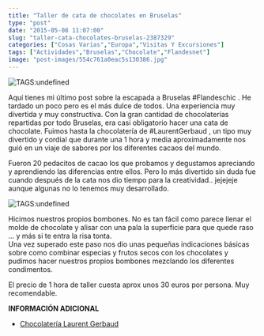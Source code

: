 ```yaml
---
title: "Taller de cata de chocolates en Bruselas"
type: "post"
date: "2015-05-08 11:07:00"
slug: "taller-cata-chocolates-bruselas-2387329"
categories: ["Cosas Varias","Europa","Visitas Y Excursiones"]
tags: ["Actividades","Bruselas","Chocolate","Flandesnet"]
image: "post-images/554c761a0eac5s130386.jpg"
---
```


 ![ TAGS:undefined](post-images/554c761a0eac5s130386.jpg)

 Aquí tienes mi último post sobre la escapada a Bruselas #Flandeschic . He tardado un poco pero es el más dulce de todos. Una experiencia muy divertida y muy constructiva. Con la gran cantidad de chocolaterías repartidas por todo Bruselas, era casi obligatorio hacer una cata de chocolate. Fuimos hasta la chocolatería de #LaurentGerbaud , un tipo muy divertido y cordial que durante una 1 hora y media aproximadamente nos guió en un viaje de sabores por los diferentes cacaos del mundo.

 Fueron 20 pedacitos de cacao los que probamos y degustamos apreciando y aprendiendo las diferencias entre ellos. Pero lo más divertido sin duda fue cuando después de la cata nos dio tiempo para la creatividad.. jejejeje aunque algunas no lo tenemos muy desarrollado.

 ![ TAGS:undefined](post-images/554c7ae1110d5s69248.jpg)

 Hicimos nuestros propios bombones. No es tan fácil como parece llenar el molde de chocolate y alisar con una pala la superficie para que quede raso ... y más si te entra la risa tonta.  
 Una vez superado este paso nos dio unas pequeñas indicaciones básicas sobre como combinar especias y frutos secos con los chocolates y pudimos hacer nuestros propios bombones mezclando los diferentes condimentos.

 El precio de 1 hora de taller cuesta aprox unos 30 euros por persona. Muy recomendable.

 **INFORMACIÓN ADICIONAL**

- [ Chocolatería Laurent Gerbaud ](http://www.flandes.net/descubre-flandes/index/chocolate-belga/marcas-chocolateras/laurent-gerbaud/index.jsp)